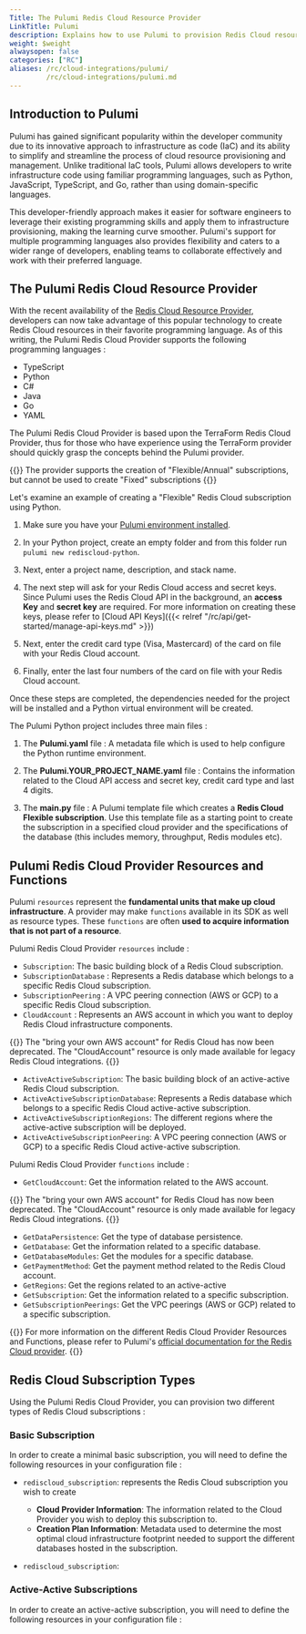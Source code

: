 ```yaml
---
Title: The Pulumi Redis Cloud Resource Provider
LinkTitle: Pulumi
description: Explains how to use Pulumi to provision Redis Cloud resources
weight: $weight
alwaysopen: false
categories: ["RC"]
aliases: /rc/cloud-integrations/pulumi/
         /rc/cloud-integrations/pulumi.md
---
```


## Introduction to Pulumi

Pulumi has gained significant popularity within the developer community due to its innovative approach to infrastructure as code (IaC) and its ability to simplify and streamline the process of cloud resource provisioning and management. Unlike traditional IaC tools, Pulumi allows developers to write infrastructure code using familiar programming languages, such as Python, JavaScript, TypeScript, and Go, rather than using domain-specific languages.

This developer-friendly approach makes it easier for software engineers to leverage their existing programming skills and apply them to infrastructure provisioning, making the learning curve smoother. Pulumi's support for multiple programming languages also provides flexibility and caters to a wider range of developers, enabling teams to collaborate effectively and work with their preferred language.

## The Pulumi Redis Cloud Resource Provider

With the recent availability of the [Redis Cloud Resource Provider](https://www.pulumi.com/registry/packages/rediscloud/), developers can now take advantage of this popular technology to create Redis Cloud resources in their favorite programming language. As of this writing, the Pulumi Redis Cloud Provider supports the following programming languages :

* TypeScript
* Python
* C#
* Java
* Go
* YAML

The Pulumi Redis Cloud Provider is based upon the TerraForm Redis Cloud Provider, thus for those who have experience using the TerraForm provider should quickly grasp the concepts behind the Pulumi provider.

{{<note>}}
The provider supports the creation of "Flexible/Annual" subscriptions, but cannot be used to create "Fixed" subscriptions
{{</note>}}

Let's examine an example of creating a "Flexible" Redis Cloud subscription using Python.

1.  Make sure you have your [Pulumi environment installed](https://www.pulumi.com/docs/install/).

1.  In your Python project, create an empty folder and from this folder run `pulumi new rediscloud-python`.

1.  Next, enter a project name, description, and stack name.

1.  The next step will ask for your Redis Cloud access and secret keys. Since Pulumi uses the Redis Cloud API in the background, an **access Key** and **secret key** are required. For more information on creating these keys, please refer to [Cloud API Keys]({{< relref "/rc/api/get-started/manage-api-keys.md" >}})

1.  Next, enter the credit card type (Visa, Mastercard) of the card on file with your Redis Cloud account.

1.  Finally, enter the last four numbers of the card on file with your Redis Cloud account.

Once these steps are completed, the dependencies needed for the project will be installed and a Python virtual environment will be created.

The Pulumi Python project includes three main files :

1.  The **Pulumi.yaml** file : A metadata file which is used to help configure the Python runtime environment.

1.  The **Pulumi.YOUR_PROJECT_NAME.yaml** file : Contains the information related to the Cloud API access and secret key, credit card type and last 4 digits.

1.  The **__main__.py** file : A Pulumi template file which creates a **Redis Cloud Flexible subscription**. Use this template file as a starting point to create the subscription in a specified cloud provider and the specifications of the database (this includes memory, throughput, Redis modules etc).

## Pulumi Redis Cloud Provider Resources and Functions

Pulumi `resources` represent the **fundamental units that make up cloud infrastructure**. A provider may make `functions` available in its SDK as well as resource types. These `functions` are often **used to acquire information that is not part of a resource**. 

Pulumi Redis Cloud Provider `resources` include :

* `Subscription`: The basic building block of a Redis Cloud subscription.
* `SubscriptionDatabase` : Represents a Redis database which belongs to a specific Redis Cloud subscription.
* `SubscriptionPeering` : A VPC peering connection (AWS or GCP) to a specific Redis Cloud subscription.
* `CloudAccount` : Represents an AWS account in which you want to deploy Redis Cloud infrastructure components.

{{<note>}}
The "bring your own AWS account" for Redis Cloud has now been deprecated. The "CloudAccount" resource is only made available for legacy Redis Cloud integrations.
{{</note>}}

* `ActiveActiveSubscription`: The basic building block of an active-active Redis Cloud subscription.
* `ActiveActiveSubscriptionDatabase`: Represents a Redis database which belongs to a specific Redis Cloud active-active subscription.
* `ActiveActiveSubscriptionRegions`: The different regions where the active-active subscription will be deployed.
* `ActiveActiveSubscriptionPeering`: A VPC peering connection (AWS or GCP) to a specific Redis Cloud active-active subscription.

Pulumi Redis Cloud Provider `functions` include :

* `GetCloudAccount`: Get the information related to the AWS account.

{{<note>}}
The "bring your own AWS account" for Redis Cloud has now been deprecated. The "CloudAccount" resource is only made available for legacy Redis Cloud integrations.
{{</note>}}

* `GetDataPersistence`: Get the type of database persistence.
* `GetDatabase`: Get the information related to a specific database.
* `GetDatabaseModules`: Get the modules for a specific database.
* `GetPaymentMethod`: Get the payment method related to the Redis Cloud account.
* `GetRegions`: Get the regions related to an active-active 
* `GetSubscription`: Get the information related to a specific subscription.
* `GetSubscriptionPeerings`: Get the VPC peerings (AWS or GCP) related to a specific subscription.

{{<note>}}
For more information on the different Redis Cloud Provider Resources and Functions, please refer to Pulumi's [official documentation for the Redis Cloud provider](https://www.pulumi.com/registry/packages/rediscloud/api-docs/).
{{</note>}}

## Redis Cloud Subscription Types

Using the Pulumi Redis Cloud Provider, you can provision two different types of Redis Cloud subscriptions :

### Basic Subscription

In order to create a minimal basic subscription, you will need to define the following resources in your configuration file :

* `rediscloud_subscription`: represents the Redis Cloud subscription you wish to create
  * **Cloud Provider Information**: The information related to the Cloud Provider you wish to deploy this subscription to.
  * **Creation Plan Information**: Metadata used to determine the most optimal cloud infrastructure footprint needed to support the different databases hosted in the subscription.

* `rediscloud_subscription`:

### Active-Active Subscriptions

In order to create an active-active subscription, you will need to define the following resources in your configuration file :